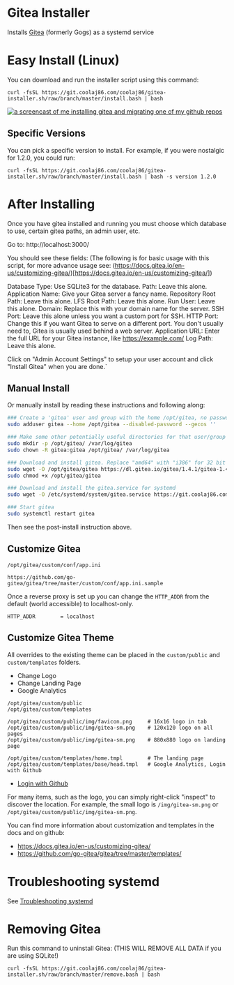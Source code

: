 # Gitea Installer

Installs [Gitea](https://gitea.io) (formerly Gogs) as a systemd service

# Easy Install (Linux)

You can download and run the installer script using this command:

`curl -fsSL https://git.coolaj86.com/coolaj86/gitea-installer.sh/raw/branch/master/install.bash | bash`

<a href="https://youtu.be/dTvTBlzKqgg" target="_blank"><img title="How to install Gitea" alt="a screencast of me installing gitea and migrating one of my github repos" src="https://i.imgur.com/e4CZdBu.png"></a>

## Specific Versions

You can pick a specific version to install. For example, if you were nostalgic for 1.2.0, you could run:

`curl -fsSL https://git.coolaj86.com/coolaj86/gitea-installer.sh/raw/branch/master/install.bash | bash -s version 1.2.0`

# After Installing

Once you have gitea installed and running you must choose
which database to use, certain gitea paths, an admin user, etc.

Go to: http://localhost:3000/

You should see these fields: (The following is for basic usage with this script, for more advance usage see: (https://docs.gitea.io/en-us/customizing-gitea/)[https://docs.gitea.io/en-us/customizing-gitea/])

Database Type: Use SQLite3 for the database.
Path: Leave this alone.
Application Name: Give your Gitea server a fancy name.
Repository Root Path: Leave this alone.
LFS Root Path: Leave this alone.
Run User: Leave this alone.
Domain: Replace this with your domain name for the server.
SSH Port: Leave this alone unless you want a custom port for SSH.
HTTP Port: Change this if you want Gitea to serve on a different port. You don't usually need to, Gitea is usually used behind a web server.
Application URL: Enter the full URL for your Gitea instance, like https://example.com/
Log Path: Leave this alone.

Click on "Admin Account Settings" to setup your user account and click "Install Gitea" when you are done.`

## Manual Install

Or manually install by reading these instructions and following along:

```bash
### Create a 'gitea' user and group with the home /opt/gitea, no password (because it's a system user) and no GECOS
sudo adduser gitea --home /opt/gitea --disabled-password --gecos ''

### Make some other potentially useful directories for that user/group
sudo mkdir -p /opt/gitea/ /var/log/gitea
sudo chown -R gitea:gitea /opt/gitea/ /var/log/gitea

### Download and install gitea. Replace "amd64" with "i386" for 32 bit x86 or "arm-7" for ARMv7 and "arm-6" for ARMv6.
sudo wget -O /opt/gitea/gitea https://dl.gitea.io/gitea/1.4.1/gitea-1.4.1-linux-amd64
sudo chmod +x /opt/gitea/gitea

### Download and install the gitea.service for systemd
sudo wget -O /etc/systemd/system/gitea.service https://git.coolaj86.com/coolaj86/gitea-installer.sh/raw/master/dist/etc/systemd/system/gitea.service

### Start gitea
sudo systemctl restart gitea
```

Then see the post-install instruction above.

## Customize Gitea

```
/opt/gitea/custom/conf/app.ini

https://github.com/go-gitea/gitea/tree/master/custom/conf/app.ini.sample
```

Once a reverse proxy is set up you can change the `HTTP_ADDR` from the default (world accessible) to localhost-only.

```
HTTP_ADDR        = localhost
```

## Customize Gitea Theme

All overrides to the existing theme can be placed in the `custom/public` and `custom/templates` folders.

* Change Logo
* Change Landing Page
* Google Analytics

```
/opt/gitea/custom/public
/opt/gitea/custom/templates

/opt/gitea/custom/public/img/favicon.png     # 16x16 logo in tab
/opt/gitea/custom/public/img/gitea-sm.png    # 120x120 logo on all pages
/opt/gitea/custom/public/img/gitea-sm.png    # 880x880 logo on landing page

/opt/gitea/custom/templates/home.tmpl        # The landing page
/opt/gitea/custom/templates/base/head.tmpl   # Google Analytics, Login with Github
```

* [Login with Github](https://git.coolaj86.com/coolaj86/gitea-installer.sh/src/tag/v1.0.0/custom/templates/base/head.tmpl#L277)

For many items, such as the logo, you can simply right-click "inspect" to discover the location. For example, the small logo is `/img/gitea-sm.png` or `/opt/gitea/custom/public/img/gitea-sm.png`.

You can find more information about customization and templates in the docs and on github:

* https://docs.gitea.io/en-us/customizing-gitea/
* https://github.com/go-gitea/gitea/tree/master/templates/

# Troubleshooting systemd

See [Troubleshooting systemd](https://git.coolaj86.com/coolaj86/service-installer.sh/src/master/README.md#troubleshooting-systemd)

# Removing Gitea

Run this command to uninstall Gitea: (THIS WILL REMOVE ALL DATA if you are using SQLite!)

`curl -fsSL https://git.coolaj86.com/coolaj86/gitea-installer.sh/raw/branch/master/remove.bash | bash`
